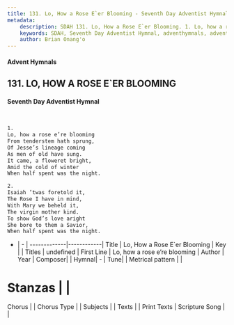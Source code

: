```yaml
---
title: 131. Lo, How a Rose E`er Blooming - Seventh Day Adventist Hymnal
metadata:
    description: SDAH 131. Lo, How a Rose E`er Blooming. 1. Lo, how a rose e’re blooming From tenderstem hath sprung, Of Jesse’s lineage coming As men of old have sung. It came, a floweret bright, Amid the cold of winter When half spent was the night.
    keywords: SDAH, Seventh Day Adventist Hymnal, adventhymnals, advent hymnals, Lo, How a Rose E`er Blooming, Lo, how a rose e’re blooming 
    author: Brian Onang'o
---
```


#### Advent Hymnals
## 131. LO, HOW A ROSE E`ER BLOOMING
#### Seventh Day Adventist Hymnal

```txt


1.
Lo, how a rose e’re blooming
From tenderstem hath sprung,
Of Jesse’s lineage coming
As men of old have sung.
It came, a floweret bright,
Amid the cold of winter
When half spent was the night.

2.
Isaiah ’twas foretold it,
The Rose I have in mind,
With Mary we beheld it,
The virgin mother kind.
To show God’s love aright
She bore to them a Savior,
When half spent was the night.


```

- |   -  |
-------------|------------|
Title | Lo, How a Rose E`er Blooming |
Key |  |
Titles | undefined |
First Line | Lo, how a rose e’re blooming |
Author | 
Year | 
Composer|  |
Hymnal|  - |
Tune|  |
Metrical pattern | |
# Stanzas |  |
Chorus |  |
Chorus Type |  |
Subjects |  |
Texts |  |
Print Texts | 
Scripture Song |  |
  
